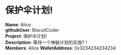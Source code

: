 # 保护伞计划!

**Name**: Alice  
**githubUser**: BiscuitCoder  
**Project**: 保护伞计划!  
**Description**: 等待一个神秘计划的实施?！  
**Members**: Alice
**WalletAddress**: 0x3234234234234